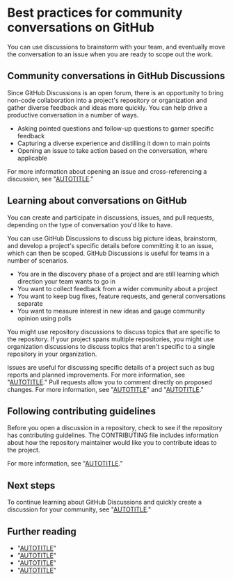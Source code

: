 # Best practices for community conversations on GitHub

You can use discussions to brainstorm with your team, and eventually move the conversation to an issue when you are ready to scope out the work.

## Community conversations in GitHub Discussions

Since GitHub Discussions is an open forum, there is an opportunity to bring non-code collaboration into a project's repository or organization and gather diverse feedback and ideas more quickly. You can help drive a productive conversation in a number of ways.

- Asking pointed questions and follow-up questions to garner specific feedback
- Capturing a diverse experience and distilling it down to main points
- Opening an issue to take action based on the conversation, where applicable

For more information about opening an issue and cross-referencing a discussion, see "[AUTOTITLE](/issues/tracking-your-work-with-issues/creating-an-issue)."

## Learning about conversations on GitHub

You can create and participate in discussions, issues, and pull requests, depending on the type of conversation you'd like to have.

You can use GitHub Discussions to discuss big picture ideas, brainstorm, and develop a project's specific details before committing it to an issue, which can then be scoped. GitHub Discussions is useful for teams in a number of scenarios.
- You are in the discovery phase of a project and are still learning which direction your team wants to go in
- You want to collect feedback from a wider community about a project
- You want to keep bug fixes, feature requests, and general conversations separate
- You want to measure interest in new ideas and gauge community opinion using polls

You might use repository discussions to discuss topics that are specific to the repository. If your project spans multiple repositories, you might use organization discussions to discuss topics that aren't specific to a single repository in your organization.

Issues are useful for discussing specific details of a project such as bug reports and planned improvements. For more information, see "[AUTOTITLE](/issues/tracking-your-work-with-issues/about-issues)." Pull requests allow you to comment directly on proposed changes. For more information, see "[AUTOTITLE](/pull-requests/collaborating-with-pull-requests/proposing-changes-to-your-work-with-pull-requests/about-pull-requests)" and "[AUTOTITLE](/pull-requests/collaborating-with-pull-requests/reviewing-changes-in-pull-requests/commenting-on-a-pull-request)."

## Following contributing guidelines

Before you open a discussion in a repository, check to see if the repository has contributing guidelines. The CONTRIBUTING file includes information about how the repository maintainer would like you to contribute ideas to the project.

For more information, see "[AUTOTITLE](/communities/setting-up-your-project-for-healthy-contributions)."

## Next steps

To continue learning about GitHub Discussions and quickly create a discussion for your community, see "[AUTOTITLE](/discussions/quickstart)."

## Further reading

- "[AUTOTITLE](/communities/setting-up-your-project-for-healthy-contributions)"
- "[AUTOTITLE](/communities/using-templates-to-encourage-useful-issues-and-pull-requests)"
- "[AUTOTITLE](/communities/moderating-comments-and-conversations)"
- "[AUTOTITLE](/get-started/writing-on-github)"
